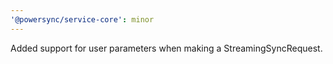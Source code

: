 ```yaml
---
'@powersync/service-core': minor
---
```


Added support for user parameters when making a StreamingSyncRequest.
